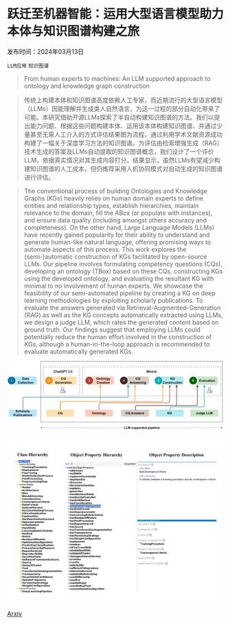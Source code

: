 # 跃迁至机器智能：运用大型语言模型助力本体与知识图谱构建之旅

发布时间：2024年03月13日

`LLM应用` `知识图谱`

> From human experts to machines: An LLM supported approach to ontology and knowledge graph construction

> 传统上构建本体和知识图谱高度依赖人工专家，而近期流行的大型语言模型（LLMs）因能理解并生成类人自然语言，为这一过程的部分自动化带来了可能。本研究借助开源LLMs探索了半自动构建知识图谱的方法。我们以提出能力问题、根据这些问题构建本体、运用该本体构建知识图谱、并通过少量甚至无需人工介入的方式评估结果图为流程，通过利用学术文献资源成功构建了一幅关于深度学习方法的知识图谱。为评估由检索增强生成（RAG）技术生成的答案及LLMs自动提取的知识图谱概念，我们设计了一个评价LLM，依据真实情况对其生成内容打分。结果显示，虽然LLMs有望减少构建知识图谱的人工成本，但仍推荐采用人机协同模式对自动生成的知识图谱进行评估。

> The conventional process of building Ontologies and Knowledge Graphs (KGs) heavily relies on human domain experts to define entities and relationship types, establish hierarchies, maintain relevance to the domain, fill the ABox (or populate with instances), and ensure data quality (including amongst others accuracy and completeness). On the other hand, Large Language Models (LLMs) have recently gained popularity for their ability to understand and generate human-like natural language, offering promising ways to automate aspects of this process. This work explores the (semi-)automatic construction of KGs facilitated by open-source LLMs. Our pipeline involves formulating competency questions (CQs), developing an ontology (TBox) based on these CQs, constructing KGs using the developed ontology, and evaluating the resultant KG with minimal to no involvement of human experts. We showcase the feasibility of our semi-automated pipeline by creating a KG on deep learning methodologies by exploiting scholarly publications. To evaluate the answers generated via Retrieval-Augmented-Generation (RAG) as well as the KG concepts automatically extracted using LLMs, we design a judge LLM, which rates the generated content based on ground truth. Our findings suggest that employing LLMs could potentially reduce the human effort involved in the construction of KGs, although a human-in-the-loop approach is recommended to evaluate automatically generated KGs.

![跃迁至机器智能：运用大型语言模型助力本体与知识图谱构建之旅](../../../paper_images/2403.08345/x1.png)

![跃迁至机器智能：运用大型语言模型助力本体与知识图谱构建之旅](../../../paper_images/2403.08345/x2.png)

[Arxiv](https://arxiv.org/abs/2403.08345)